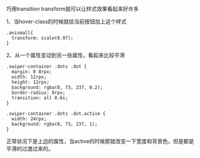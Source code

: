 巧用transition  transform就可以让样式效果看起来好许多

1、当hover-class的时候就给当前按钮加上这个样式

```
.anismall{
  transform: scale(0.97);
}
```

2、从一个属性变动到另一些属性，看起来比较平滑

```
.swiper-container .dots .dot {
  margin: 0 8rpx;
  width: 12rpx;
  height: 12rpx;
  background: rgba(0, 73, 237, 0.2);
  border-radius: 8rpx;
  transition: all 0.6s;
}

.swiper-container .dots .dot.active {
  width: 24rpx;
  background: rgba(0, 73, 237, 1);
}
```

正常状况下是上边的属性，当active的时候那就改变一下宽度和背景色，但是都是平滑的过渡过来的。



